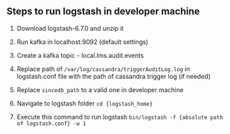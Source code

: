 ## Steps to run logstash in developer machine

1. Download logstash-6.7.0 and unzip it

2. Run kafka in localhost:9092 (default settings)

3. Create a kafka topic - local.lms.audit.events

4. Replace path of `/var/log/cassandra/triggerAuditLog.log` in logstash.conf file with the path of cassandra trigger log (if needed)

5. Replace `sincedb_path` to a valid one in developer machine

6. Navigate to logstash folder
```cd {logstash_home}```

7. Execute this command to run logstash
```bin/logstash -f {absolute path of logstash.conf} -w 1```
